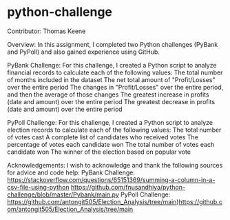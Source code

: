 # python-challenge

Contributor: Thomas Keene

Overview:
In this assignment, I completed two Python challenges (PyBank and PyPoll) and also gained experience using GitHub.

PyBank Challenge:
For this challenge, I created a Python script to analyze financial records to calculate each of the following values:
The total number of months included in the dataset
The net total amount of "Profit/Losses" over the entire period
The changes in "Profit/Losses" over the entire period, and then the average of those changes
The greatest increase in profits (date and amount) over the entire period
The greatest decrease in profits (date and amount) over the entire period

PyPoll Challenge:
For this challenge, I created a Python script to analyze election records to calculate each of the following values:
The total number of votes cast
A complete list of candidates who received votes
The percentage of votes each candidate won
The total number of votes each candidate won
The winner of the election based on popular vote

Acknowledgements:
I wish to acknowledge and thank the following sources for advice and code help:
  PyBank Challenge:
    https://stackoverflow.com/questions/65151369/summing-a-column-in-a-csv-file-using-python
    https://github.com/fnusandhiya/python-challenge/blob/master/Pybank/main.py
  PyPoll Challenge:
    https://github.com/antongit505/Election_Analysis/tree/main)https://github.com/antongit505/Election_Analysis/tree/main
